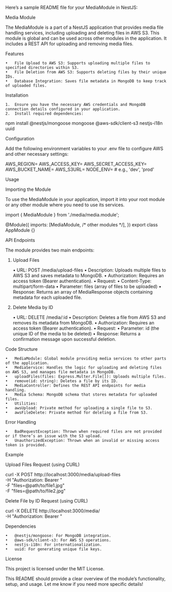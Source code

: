 Here’s a sample README file for your MediaModule in NestJS:

Media Module

The MediaModule is a part of a NestJS application that provides media file handling services, including uploading and deleting files in AWS S3. This module is global and can be used across other modules in the application. It includes a REST API for uploading and removing media files.

Features

	•	File Upload to AWS S3: Supports uploading multiple files to specified directories within S3.
	•	File Deletion from AWS S3: Supports deleting files by their unique IDs.
	•	Database Integration: Saves file metadata in MongoDB to keep track of uploaded files.

Installation

	1.	Ensure you have the necessary AWS credentials and MongoDB connection details configured in your application.
	2.	Install required dependencies:

npm install @nestjs/mongoose mongoose @aws-sdk/client-s3 nestjs-i18n uuid



Configuration

Add the following environment variables to your .env file to configure AWS and other necessary settings:

AWS_REGION=<Your AWS Region>
AWS_ACCESS_KEY=<Your AWS Access Key>
AWS_SECRET_ACCESS_KEY=<Your AWS Secret Access Key>
AWS_BUCKET_NAME=<Your S3 Bucket Name>
AWS_S3URL=<Your S3 Bucket URL>
NODE_ENV=<Your Environment>  # e.g., 'dev', 'prod'

Usage

Importing the Module

To use the MediaModule in your application, import it into your root module or any other module where you need to use its services.

import { MediaModule } from './media/media.module';

@Module({
  imports: [MediaModule, /* other modules */],
})
export class AppModule {}

API Endpoints

The module provides two main endpoints:

1. Upload Files

	•	URL: POST /media/upload-files
	•	Description: Uploads multiple files to AWS S3 and saves metadata to MongoDB.
	•	Authorization: Requires an access token (Bearer authentication).
	•	Request:
	•	Content-Type: multipart/form-data
	•	Parameter: files (array of files to be uploaded)
	•	Response: Returns an array of MediaResponse objects containing metadata for each uploaded file.

2. Delete Media by ID

	•	URL: DELETE /media/:id
	•	Description: Deletes a file from AWS S3 and removes its metadata from MongoDB.
	•	Authorization: Requires an access token (Bearer authentication).
	•	Request:
	•	Parameter: id (the unique ID of the media to be deleted)
	•	Response: Returns a confirmation message upon successful deletion.

Code Structure

	•	MediaModule: Global module providing media services to other parts of the application.
	•	MediaService: Handles the logic for uploading and deleting files on AWS S3, and manages file metadata in MongoDB.
	•	uploadFiles(files: Express.Multer.File[]): Uploads multiple files.
	•	remove(id: string): Deletes a file by its ID.
	•	MediaController: Defines the REST API endpoints for media handling.
	•	Media Schema: MongoDB schema that stores metadata for uploaded files.
	•	Utilities:
	•	awsUpload: Private method for uploading a single file to S3.
	•	awsFileDelete: Private method for deleting a file from S3.

Error Handling

	•	BadRequestException: Thrown when required files are not provided or if there’s an issue with the S3 upload.
	•	UnauthorizedException: Thrown when an invalid or missing access token is provided.

Example

Upload Files Request (using CURL)

curl -X POST http://localhost:3000/media/upload-files \
  -H "Authorization: Bearer <access-token>" \
  -F "files=@path/to/file1.jpg" \
  -F "files=@path/to/file2.jpg"

Delete File by ID Request (using CURL)

curl -X DELETE http://localhost:3000/media/<media-id> \
  -H "Authorization: Bearer <access-token>"

Dependencies

	•	@nestjs/mongoose: For MongoDB integration.
	•	@aws-sdk/client-s3: For AWS S3 operations.
	•	nestjs-i18n: For internationalization.
	•	uuid: For generating unique file keys.

License

This project is licensed under the MIT License.

This README should provide a clear overview of the module’s functionality, setup, and usage. Let me know if you need more specific details!
